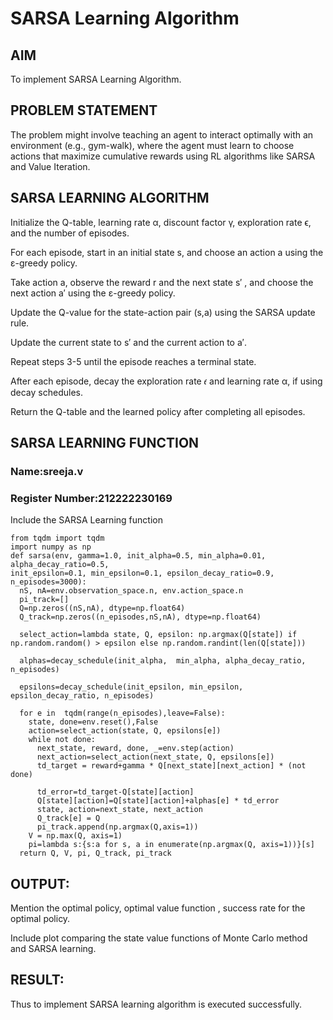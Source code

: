 # SARSA Learning Algorithm


## AIM
To implement SARSA Learning Algorithm.

## PROBLEM STATEMENT
The problem might involve teaching an agent to interact optimally with an environment (e.g., gym-walk), where the agent must learn to choose actions that maximize cumulative rewards using RL algorithms like SARSA and Value Iteration.
## SARSA LEARNING ALGORITHM

Initialize the Q-table, learning rate α, discount factor γ, exploration rate ϵ, and the number of episodes.

For each episode, start in an initial state s, and choose an action a using the ε-greedy policy.

Take action a, observe the reward r and the next state s′ , and choose the next action a′ using the ε-greedy policy.

Update the Q-value for the state-action pair (s,a) using the SARSA update rule.

Update the current state to s′ and the current action to a′.

Repeat steps 3-5 until the episode reaches a terminal state.

After each episode, decay the exploration rate 𝜖 and learning rate α, if using decay schedules.

Return the Q-table and the learned policy after completing all episodes.

## SARSA LEARNING FUNCTION
### Name:sreeja.v
### Register Number:212222230169

Include the SARSA Learning function
```
from tqdm import tqdm
import numpy as np
def sarsa(env, gamma=1.0, init_alpha=0.5, min_alpha=0.01, alpha_decay_ratio=0.5,
init_epsilon=0.1, min_epsilon=0.1, epsilon_decay_ratio=0.9, n_episodes=3000):
  nS, nA=env.observation_space.n, env.action_space.n
  pi_track=[]
  Q=np.zeros((nS,nA), dtype=np.float64)
  Q_track=np.zeros((n_episodes,nS,nA), dtype=np.float64)

  select_action=lambda state, Q, epsilon: np.argmax(Q[state]) if np.random.random() > epsilon else np.random.randint(len(Q[state]))

  alphas=decay_schedule(init_alpha,  min_alpha, alpha_decay_ratio, n_episodes)

  epsilons=decay_schedule(init_epsilon, min_epsilon, epsilon_decay_ratio, n_episodes)

  for e in  tqdm(range(n_episodes),leave=False):
    state, done=env.reset(),False
    action=select_action(state, Q, epsilons[e])
    while not done:
      next_state, reward, done, _=env.step(action)
      next_action=select_action(next_state, Q, epsilons[e])
      td_target = reward+gamma * Q[next_state][next_action] * (not done)

      td_error=td_target-Q[state][action]
      Q[state][action]=Q[state][action]+alphas[e] * td_error
      state, action=next_state, next_action
      Q_track[e] = Q
      pi_track.append(np.argmax(Q,axis=1))
    V = np.max(Q, axis=1)
    pi=lambda s:{s:a for s, a in enumerate(np.argmax(Q, axis=1))}[s]
  return Q, V, pi, Q_track, pi_track
```
## OUTPUT:
Mention the optimal policy, optimal value function , success rate for the optimal policy.


Include plot comparing the state value functions of Monte Carlo method and SARSA learning.

## RESULT:

Thus to implement SARSA learning algorithm is executed successfully.
